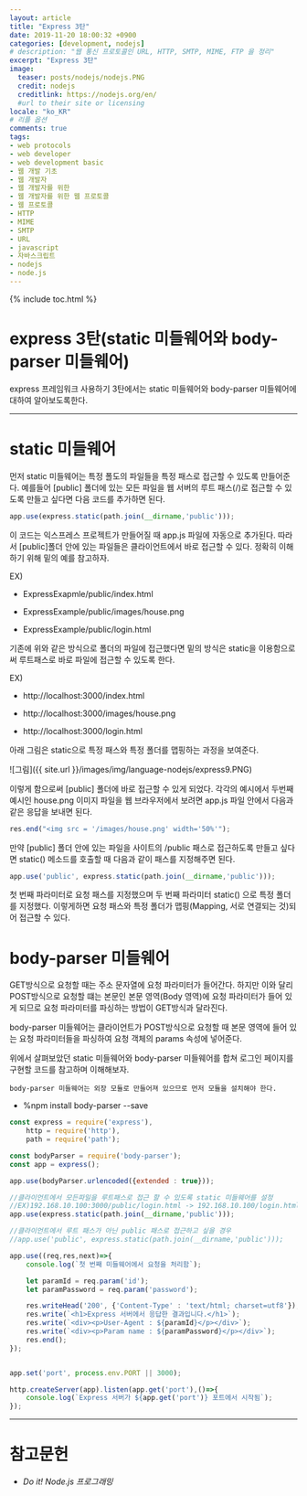 ```yaml
---
layout: article
title: "Express 3탄"
date: 2019-11-20 18:00:32 +0900
categories: [development, nodejs]
# description: "웹 통신 프로토콜인 URL, HTTP, SMTP, MIME, FTP 을 정리"
excerpt: "Express 3탄"
image:
  teaser: posts/nodejs/nodejs.PNG
  credit: nodejs
  creditlink: https://nodejs.org/en/
  #url to their site or licensing
locale: "ko_KR"
# 리플 옵션
comments: true
tags:
- web protocols
- web developer
- web development basic
- 웹 개발 기초
- 웹 개발자
- 웹 개발자를 위한
- 웹 개발자를 위한 웹 프로토콜
- 웹 프로토콜
- HTTP
- MIME
- SMTP
- URL
- javascript
- 자바스크립트
- nodejs
- node.js
---
```

{% include toc.html %}

#  express 3탄(static 미들웨어와 body-parser 미들웨어)
express 프레임워크 사용하기 3탄에서는 static 미들웨어와 body-parser 미들웨어에 대하여 알아보도록한다.

---

# static 미들웨어
먼저 static 미들웨어는 특정 폴도의 파일들을 특정 패스로 접근할 수 있도록 만들어준다. 예를들어 [public] 폴더에 있는 모든 파일을 웹 서버의 루트 패스(/)로 접근할 수 있도록 만들고 싶다면 다음 코드를 추가하면 된다.  

```javascript
app.use(express.static(path.join(__dirname,'public')));
```

이 코드는 익스프레스 프로젝트가 만들어질 때 app.js 파일에 자동으로 추가된다. 따라서 [public]폴더 안에 있는 파일들은 클라이언트에서 바로 접근할 수 있다. 정확히 이해하기 위해 밑의 예를 참고하자.  


EX)
- ExpressExapmle/public/index.html

- ExpressExample/public/images/house.png

- ExpressExample/public/login.html

기존에 위와 같은 방식으로 폴더의 파일에 접근했다면 밑의 방식은 static을 이용함으로써 루트패스로 바로 파일에 접근할 수 있도록 한다.

EX)
- http://localhost:3000/index.html

- http://localhost:3000/images/house.png

- http://localhost:3000/login.html  

아래 그림은 static으로 특정 패스와 특정 폴더를 맵핑하는 과정을 보여준다.  

![그림]({{ site.url }}/images/img/language-nodejs/express9.PNG)  

이렇게 함으로써 [public] 폴더에 바로 접근할 수 있게 되었다. 각각의 예시에서 두번째 예시인 house.png 이미지 파일을 웹 브라우저에서 보려면 app.js 파일 안에서 다음과 같은 응답을 보내면 된다.  

```javascript
res.end("<img src = '/images/house.png' width='50%'");
```

만약 [public] 폴더 안에 있는 파일을 사이트의 /public 패스로 접근하도록 만들고 싶다면 static() 메소드를 호출할 때 다음과 같이 패스를 지정해주면 된다.

```javascript
app.use('public', express.static(path.join(__dirname,'public')));
```

첫 번째 파라미터로 요청 패스를 지정했으며 두 번째 파라미터 static() 으로 특정 폴더를 지정했다. 이렇게하면 요청 패스와 특정 폴더가 맵핑(Mapping, 서로 연결되는 것)되어 접근할 수 있다.


# body-parser 미들웨어
GET방식으로 요청할 때는 주소 문자열에 요청 파라미터가 들어간다. 하지만 이와 달리 POST방식으로 요청할 떄는 본문인 본문 영역(Body 영역)에 요청 파라미터가 들어 있게 되므로 요청 파라미터를 파싱하는 방법이 GET방식과 달라진다.  

body-parser 미들웨어는 클라이언트가 POST방식으로 요청할 때 본문 영역에 들어 있는 요청 파라미터들을 파싱하여 요청 객체의 params 속성에 넣어준다.  

위에서 살펴보았던 static 미들웨어와 body-parser 미들웨어를 합쳐 로그인 페이지를 구현할 코드를 참고하며 이해해보자.  

`body-parser 미들웨어는 외장 모듈로 만들어져 있으므로 먼저 모듈을 설치해야 한다.`

- %npm install body-parser --save

```javascript
const express = require('express'),
    http = require('http'),
    path = require('path');

const bodyParser = require('body-parser');
const app = express();

app.use(bodyParser.urlencoded({extended : true}));

//클라이언트에서 모든파일을 루트패스로 접근 할 수 있도록 static 미들웨어를 설정
//EX)192.168.10.100:3000/public/login.html -> 192.168.10.100/login.html
app.use(express.static(path.join(__dirname,'public')));

//클라이언트에서 루트 패스가 아닌 public 패스로 접근하고 싶을 경우
//app.use('public', express.static(path.join(__dirname,'public')));

app.use((req,res,next)=>{
    console.log(`첫 번째 미들웨어에서 요청을 처리함`);

    let paramId = req.param('id');
    let paramPassword = req.param('password');

    res.writeHead('200', {'Content-Type' : 'text/html; charset=utf8'});
    res.write(`<h1>Express 서버에서 응답한 결과입니다.</h1>`);
    res.write(`<div><p>User-Agent : ${paramId}</p></div>`);
    res.write(`<div><p>Param name : ${paramPassword}</p></div>`);
    res.end();
});


app.set('port', process.env.PORT || 3000);

http.createServer(app).listen(app.get('port'),()=>{
    console.log(`Express 서버가 ${app.get('port')} 포트에서 시작됨`);
});
```

---

# 참고문헌
- *Do it! Node.js 프로그래밍*

